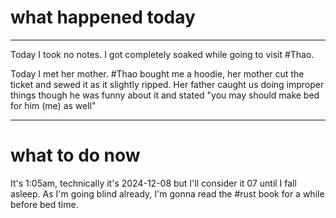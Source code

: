 
# what happened today 
---

Today I took no notes.
I got completely soaked while going to visit #Thao. 

Today I met her mother. #Thao bought me a hoodie, her mother cut the ticket and sewed it as it slightly ripped.
Her father caught us doing improper things though he was funny about it and stated "you may should make bed for him (me) as well" 

---
# what to do now

It's 1:05am, technically it's 2024-12-08 but I'll consider it 07 until I fall asleep. 
As I'm going blind already, I'm gonna read the #rust book for a while before bed time. 

